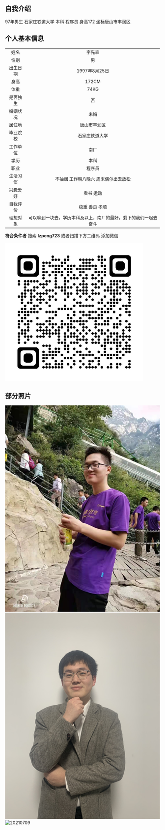 ## 自我介绍

97年男生 石家庄铁道大学 本科 程序员 身高172 坐标唐山市丰润区

## 个人基本信息

|||
|:---:|:---:|
|姓名|李先森|
|性别|男|
|出生日期|1997年8月25日|
|身高|172CM|
|体重|74KG|
|是否独生|否|
|婚姻状况|未婚|
|居住地|唐山市丰润区|
|毕业院校|石家庄铁道大学|
|工作单位|南厂|
|学历|本科|
|职业|程序员|
|生活习惯|不抽烟 工作朝八晚六 周末偶尔出去放松|
|兴趣爱好|看书 运动|
|自我评价|稳重 善良 孝顺|
|理想对象|可以聊到一块去，学历本科及以上，南厂的最好，剩下的我们一起去奋斗|

**符合条件者**  搜索 **lzpeng723**  或者扫描下方二维码 添加微信

![qrcode_wechat.png](./qrcode/qrcode_wechat.png)

## 部分照片

![2020xxxx](./img/2020xxxx.jpg)
![20210202](./img/2021070202.jpg)
![20210709](./img/2021070709.jpg)